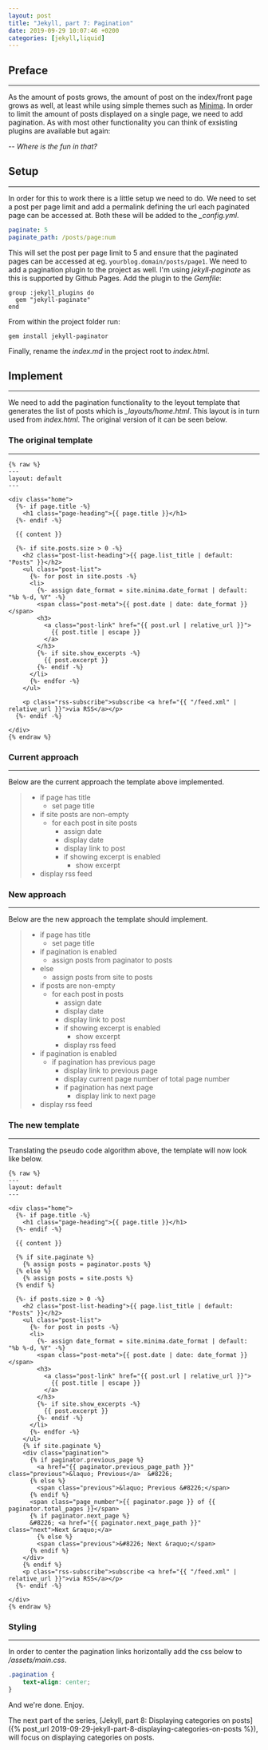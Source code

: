 ```yaml
---
layout: post
title: "Jekyll, part 7: Pagination"
date: 2019-09-29 10:07:46 +0200
categories: [jekyll,liquid]
---
```


## Preface
---
As the amount of posts grows, the amount of post on the index/front page grows as well, at least while using simple themes such as [Minima](https://github.com/jekyll/minima). In order to limit the amount of posts displayed on a single page, we need to add pagination. As with most other functionality you can think of exsisting plugins are available but again:

-- *Where is the fun in that?*

## Setup
---
In order for this to work there is a little setup we need to do. We need to set a post per page limit and add a permalink defining the url each paginated page can be accessed at. Both these will be added to the *_config.yml*.

```yaml
paginate: 5
paginate_path: /posts/page:num
```

This will set the post per page limit to 5 and ensure that the paginated pages can be accessed at eg. `yourblog.domain/posts/page1`. We need to add a pagination plugin to the project as well. I'm using *jekyll-paginate* as this is supported by Github Pages. Add the plugin to the *Gemfile*:

```
group :jekyll_plugins do
  gem "jekyll-paginate"
end
```

From within the project folder run:

```
gem install jekyll-paginator
```

Finally, rename the *index.md* in the project root to *index.html*.

## Implement
---
We need to add the pagination functionality to the leyout template that generates the list of posts which is *_layouts/home.html*. This layout is in turn used from *index.html*. The original version of it can be seen below.

### The original template
---
```liquid
{% raw %}
---
layout: default
---

<div class="home">
  {%- if page.title -%}
    <h1 class="page-heading">{{ page.title }}</h1>
  {%- endif -%}

  {{ content }}

  {%- if site.posts.size > 0 -%}
    <h2 class="post-list-heading">{{ page.list_title | default: "Posts" }}</h2>
    <ul class="post-list">
      {%- for post in site.posts -%}
      <li>
        {%- assign date_format = site.minima.date_format | default: "%b %-d, %Y" -%}
        <span class="post-meta">{{ post.date | date: date_format }}</span>
        <h3>
          <a class="post-link" href="{{ post.url | relative_url }}">
            {{ post.title | escape }}
          </a>
        </h3>
        {%- if site.show_excerpts -%}
          {{ post.excerpt }}
        {%- endif -%}
      </li>
      {%- endfor -%}
    </ul>

    <p class="rss-subscribe">subscribe <a href="{{ "/feed.xml" | relative_url }}">via RSS</a></p>
  {%- endif -%}

</div>
{% endraw %}
```

### Current approach
---
Below are the current approach the template above implemented.
>* if page has title
>    * set page title
>* if site posts are non-empty
>    * for each post in site posts
>        * assign date
>        * display date
>        * display link to post
>        * if showing excerpt is enabled
>            * show excerpt
>* display rss feed

### New approach
---
Below are the new approach the template should implement.
>* if page has title
>    * set page title
>* if pagination is enabled
>    * assign posts from paginator to posts
>* else
>    * assign posts from site to posts
>* if posts are non-empty
>    * for each post in posts
>        * assign date
>        * display date
>        * display link to post
>        * if showing excerpt is enabled
>            * show excerpt
>         * display rss feed
>* if pagination is enabled
>   * if pagination has previous page
>     * display link to previous page
>     * display current page number of total page number
>     * if pagination has next page
>       * display link to next page
> * display rss feed

### The new template
---
Translating the pseudo code algorithm above, the template will now look like below.

```liquid
{% raw %}
---
layout: default
---

<div class="home">
  {%- if page.title -%}
    <h1 class="page-heading">{{ page.title }}</h1>
  {%- endif -%}

  {{ content }}

  {% if site.paginate %}
    {% assign posts = paginator.posts %}
  {% else %}
    {% assign posts = site.posts %}
  {% endif %}

  {%- if posts.size > 0 -%}
    <h2 class="post-list-heading">{{ page.list_title | default: "Posts" }}</h2>
    <ul class="post-list">
      {%- for post in posts -%}
      <li>
        {%- assign date_format = site.minima.date_format | default: "%b %-d, %Y" -%}
        <span class="post-meta">{{ post.date | date: date_format }}</span>
        <h3>
          <a class="post-link" href="{{ post.url | relative_url }}">
            {{ post.title | escape }}
          </a>
        </h3>
        {%- if site.show_excerpts -%}
          {{ post.excerpt }}
        {%- endif -%}
      </li>
      {%- endfor -%}
    </ul>
    {% if site.paginate %}
    <div class="pagination">
      {% if paginator.previous_page %}
        <a href="{{ paginator.previous_page_path }}" class="previous">&laquo; Previous</a>  &#8226;
      {% else %}
        <span class="previous">&laquo; Previous &#8226;</span>
      {% endif %}
      <span class="page_number">{{ paginator.page }} of {{ paginator.total_pages }}</span>
      {% if paginator.next_page %}
      &#8226; <a href="{{ paginator.next_page_path }}" class="next">Next &raquo;</a>
        {% else %}
        <span class="previous">&#8226; Next &raquo;</span>
      {% endif %}
    </div>
    {% endif %}
    <p class="rss-subscribe">subscribe <a href="{{ "/feed.xml" | relative_url }}">via RSS</a></p>
  {%- endif -%}

</div>
{% endraw %}
```

### Styling
---
In order to center the pagination links horizontally add the css below to */assets/main.css*.
```css
.pagination {
    text-align: center;
}
```

And we're done. Enjoy.

The next part of the series, [Jekyll, part 8: Displaying categories on posts]({% post_url 2019-09-29-jekyll-part-8-displaying-categories-on-posts %}), will focus on displaying categories on posts.
